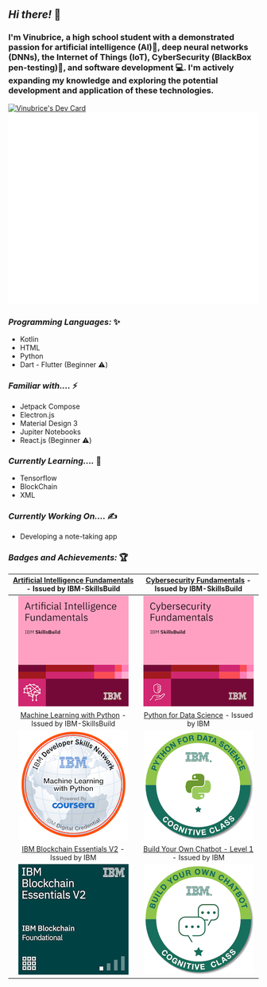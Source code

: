 ## *Hi there!* 👋

### I'm Vinubrice, a high school student with a demonstrated passion for artificial intelligence (AI)🧠, deep neural networks (DNNs), the Internet of Things (IoT), CyberSecurity (BlackBox pen-testing)🔐, and software development 💻. I'm actively expanding my knowledge and exploring the potential development and application of these technologies.

<a href="https://app.daily.dev/vinubrice"><img src="https://api.daily.dev/devcards/v2/47CngLsyUjpJwqEaUhPhQ.png?type=default&r=p8n" width="356" alt="Vinubrice's Dev Card"/></a> ![Metrics](/github-metrics.svg) 

### *Programming Languages:* ✨
- Kotlin
- HTML
- Python
- Dart - Flutter (Beginner ⚠️)

### *Familiar with....* ⚡
- Jetpack Compose
- Electron.js
- Material Design 3
- Jupiter Notebooks
- React.js (Beginner ⚠️)

### *Currently Learning....* 🌲
- Tensorflow
- BlockChain
- XML

### *Currently Working On....* ✍️
- Developing a note-taking app

### *Badges and Achievements:* 🏆
| [Artificial Intelligence Fundamentals](https://www.credly.com/badges/e988e650-0178-4bb8-ab2a-0df018294f5c/public_url) - Issued by IBM-SkillsBuild | [Cybersecurity Fundamentals](https://www.credly.com/badges/628fe873-2d94-4088-8244-57bb08141ec4/public_url) - Issued by IBM-SkillsBuild |
| :-----------------------------------------------------------------------------------------------------------------------------------------------: | :-------------------------------------------------------------------------------------------------------------------------------------: |
| ![Artificial Intelligence](/assets/credly/artificial-intelligence-fundamentals.png)                                                               | ![CyberSecurity](/assets/credly/cybersecurity-fundamentals.png)                                                                         |
| [Machine Learning with Python](https://www.credly.com/badges/c92d6a45-0855-4044-add2-d1af476c6eed/public_url) - Issued by IBM-SkillsBuild         | [Python for Data Science](https://www.credly.com/badges/744c089b-2293-4dee-b03b-e92268630394/public_url) - Issued by IBM                |
| ![Machine Learning with Python](/assets/credly/machine-learning-with-python.png)                                                                  | ![Python for Data Science](/assets/credly/python-for-data-science.png)                                                                  |
| [IBM Blockchain Essentials V2](https://www.credly.com/badges/e48aa940-107a-4ff2-bb28-dc7226ded047/public_url) - Issued by IBM                     | [Build Your Own Chatbot - Level 1](https://www.credly.com/badges/fc6d06af-2da1-47e3-b5fa-9569da4435ea/public_url) - Issued by IBM       |
| ![IBM Blockchain Essentials V2](/assets/credly/ibm-blockchain-essentials-v2.png)                                                                  | ![Build Your Own Chatbot - Level 1](/assets/credly/build-your-own-chatbot-level-1.png)                                                  |

<!--
**Vinubrice/Vinubrice** is a ✨ _special_ ✨ repository because its `README.md` (this file) appears on your GitHub profile.

Here are some ideas to get you started:

- 🔭 I’m currently working on ...
- 🌱 I’m currently learning ...
- 👯 I’m looking to collaborate on ...
- 🤔 I’m looking for help with ...
- 💬 Ask me about ...
- 📫 How to reach me: ...
- 😄 Pronouns: ...
- ⚡ Fun fact: ...
-->
